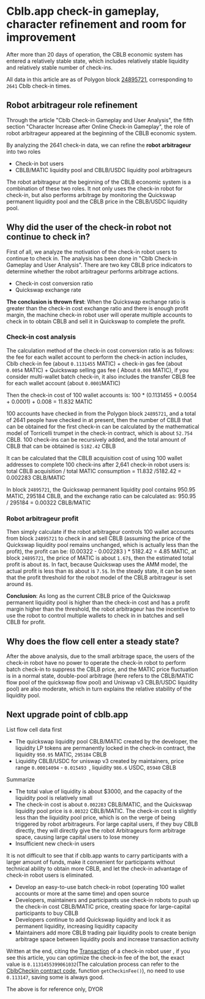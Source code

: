 # Cblb.app check-in gameplay, character refinement and room for improvement

After more than 20 days of operation, the CBLB economic system has entered a relatively stable state, which includes relatively stable liquidity and relatively stable number of check-ins.

All data in this article are as of Polygon block [24895721](https://polygonscan.com/tx/0xde82e0cc153d8e436f4139f30e86fc3b7613ff5e7adc22aaeb11a3a0947bd476), corresponding to `2641` Cblb check-in times.

## Robot arbitrageur role refinement

Through the article "Cblb Check-in Gameplay and User Analysis", the fifth section "Character Increase after Online Check-in Gameplay", the role of robot arbitrageur appeared at the beginning of the CBLB economic system.

By analyzing the 2641 check-in data, we can refine the **robot arbitrageur** into two roles

- Check-in bot users
- CBLB/MATIC liquidity pool and CBLB/USDC liquidity pool arbitrageurs

The robot arbitrageur at the beginning of the CBLB economic system is a combination of these two roles. It not only uses the check-in robot for check-in, but also performs arbitrage by monitoring the Quickswap permanent liquidity pool and the CBLB price in the CBLB/USDC liquidity pool.

## Why did the user of the check-in robot not continue to check in?

First of all, we analyze the motivation of the check-in robot users to continue to check in. The analysis has been done in "Cblb Check-in Gameplay and User Analysis". There are two key CBLB price indicators to determine whether the robot arbitrageur performs arbitrage actions.

- Check-in cost conversion ratio
- Quickswap exchange rate

**The conclusion is thrown first**: When the Quickswap exchange ratio is greater than the check-in cost exchange ratio and there is enough profit margin, the machine check-in robot user will operate multiple accounts to check in to obtain CBLB and sell it in Quickswap to complete the profit.

### Check-in cost analysis

The calculation method of the check-in cost conversion ratio is as follows: the fee for each wallet account to perform the check-in action includes, Cblb check-in fee (about `0.1131455` MATIC) + check-in gas fee (about `0.0054` MATIC) + Quickswap selling gas fee ( About `0.008` MATIC), if you consider multi-wallet batch check-in, it also includes the transfer CBLB fee for each wallet account (about `0.0001`MATIC)

Then the check-in cost of 100 wallet accounts is: 100 \* (0.1131455 + 0.0054 + 0.0001) + 0.008 = 11.832 MATIC

100 accounts have checked in from the Polygon block `24895721`, and a total of 2641 people have checked in at present, then the number of CBLB that can be obtained for the first check-in can be calculated by the mathematical model of Torricelli trumpet in the check-in contract, which is about `52.754` CBLB. 100 check-ins can be recursively added, and the total amount of CBLB that can be obtained is `5182.42` CBLB

It can be calculated that the CBLB acquisition cost of using 100 wallet addresses to complete 100 check-ins after 2,641 check-in robot users is: total CBLB acquisition / total MATIC consumption = 11.832 /5182.42 = 0.002283 CBLB/MATIC

In block `24895721`, the Quickswap permanent liquidity pool contains 950.95 MATIC, 295184 CBLB, and the exchange ratio can be calculated as: 950.95 / 295184 = 0.00322 CBLB/MATIC

### Robot arbitrageur profit

Then simply calculate if the robot arbitrageur controls 100 wallet accounts from block `24895721` to check in and sell CBLB (assuming the price of the Quickswap liquidity pool remains unchanged, which is actually less than the profit), the profit can be: (0.00322 - 0.002283 ) \* 5182.42 = 4.85 MATIC, at block `24895721`, the price of MATIC is about `1.67$`, then the estimated total profit is about `8$`. In fact, because Quickswap uses the AMM model, the actual profit is less than `8$` about is `7.5$`. In the steady state, it can be seen that the profit threshold for the robot model of the CBLB arbitrageur is set around `8$`.

**Conclusion**: As long as the current CBLB price of the Quickswap permanent liquidity pool is higher than the check-in cost and has a profit margin higher than the threshold, the robot arbitrageur has the incentive to use the robot to control multiple wallets to check in in batches and sell CBLB for profit.

## Why does the flow cell enter a steady state?

After the above analysis, due to the small arbitrage space, the users of the check-in robot have no power to operate the check-in robot to perform batch check-in to suppress the CBLB price, and the MATIC price fluctuation is in a normal state, double-pool arbitrage (here refers to the CBLB/MATIC flow pool of the quickswap flow pool) and Uniswap v3 CBLB/USDC liquidity pool) are also moderate, which in turn explains the relative stability of the liquidity pool.

## Next upgrade point of cblb.app

List flow cell data first

- The quickswap liquidity pool CBLB/MATIC created by the developer, the liquidity LP tokens are permanently locked in the check-in contract, the liquidity `950.95` MATIC, `295184` CBLB
- Liquidity CBLB/USDC for uniswap v3 created by maintainers, price range `0.00014094` - `0.015493 `, liquidity `986.6` USDC, `85940` CBLB

Summarize

- The total value of liquidity is about $3000, and the capacity of the liquidity pool is relatively small
- The check-in cost is about `0.002283` CBLB/MATIC, and the Quickswap liquidity pool price is `0.00322` CBLB/MATIC. The check-in cost is slightly less than the liquidity pool price, which is on the verge of being triggered by robot arbitrageurs. For large capital users, if they buy CBLB directly, they will directly give the robot Arbitrageurs form arbitrage space, causing large capital users to lose money
- Insufficient new check-in users

It is not difficult to see that if cblb.app wants to carry participants with a larger amount of funds, make it convenient for participants without technical ability to obtain more CBLB, and let the check-in advantage of check-in robot users is eliminated.

- Develop an easy-to-use batch check-in robot (operating 100 wallet accounts or more at the same time) and open source
- Developers, maintainers and participants use check-in robots to push up the check-in cost CBLB/MATIC price, creating space for large-capital participants to buy CBLB
- Developers continue to add Quickswap liquidity and lock it as permanent liquidity, increasing liquidity capacity
- Maintainers add more CBLB trading pair liquidity pools to create benign arbitrage space between liquidity pools and increase transaction activity

Written at the end, citing the [Transaction](https://polygonscan.com/tx/0xc1f5fd9c97046504c555375bd9cd78cc2969cc2116037b67945b6b5ba47c5682) of a check-in robot user , if you see this article, you can optimize the check-in fee of the bot, the exact value is `0.1131455399061032`(The calculation process can refer to the [CblbCheckin contract code](https://polygonscan.com/address/0x15942E96becA7fA6081740dFB74D7702ec2C3B88#code), function `getCheckinFee()`), no need to use `0.113147`, saving some is always good.

The above is for reference only, DYOR
